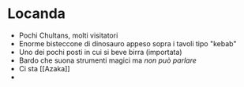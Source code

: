 # Locanda
- Pochi Chultans, molti visitatori
- Enorme bisteccone di dinosauro appeso sopra i tavoli tipo "kebab"
- Uno dei pochi posti in cui si beve birra (importata)
- Bardo che suona strumenti magici ma _non può parlare_
- Ci sta [[Azaka]]
- 
